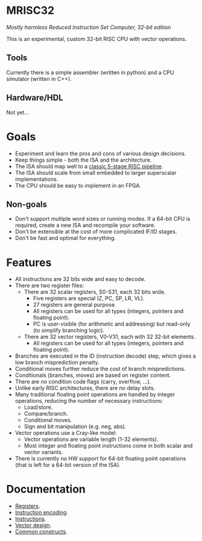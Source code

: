 # MRISC32
*Mostly harmless Reduced Instruction Set Computer, 32-bit edition*

This is an experimental, custom 32-bit RISC CPU with vector operations.

## Tools

Currently there is a simple assembler (written in python) and a CPU simulator (written in C++).

## Hardware/HDL

Not yet...

# Goals

* Experiment and learn the pros and cons of various design decisions.
* Keep things simple - both the ISA and the architecture.
* The ISA should map well to a [classic 5-stage RISC pipeline](https://en.wikipedia.org/wiki/Classic_RISC_pipeline).
* The ISA should scale from small embedded to larger superscalar implementations.
* The CPU should be easy to implement in an FPGA.

## Non-goals

* Don't support multiple word sizes or running modes. If a 64-bit CPU is required, create a new ISA and recompile your software.
* Don't be extensible at the cost of more complicated IF/ID stages.
* Don't be fast and optimal for everything.

# Features

* All instructions are 32 bits wide and easy to decode.
* There are two register files:
  - There are 32 scalar registers, S0-S31, each 32 bits wide.
    - Five registers are special (Z, PC, SP, LR, VL).
    - 27 registers are general purpose.
    - All registers can be used for all types (integers, pointers and floating point).
    - PC is user-visible (for arithmetic and addressing) but read-only (to simplify branching logic).
  - There are 32 vector registers, V0-V31, each with 32 32-bit elements.
    - All registers can be used for all types (integers, pointers and floating point).
* Branches are executed in the ID (instruction decode) step, which gives a low branch misprediction penalty.
* Conditional moves further reduce the cost of branch mispredictions.
* Conditionals (branches, moves) are based on register content.
* There are *no* condition code flags (carry, overflow, ...).
* Unlike early RISC architectures, there are *no* delay slots.
* Many traditional floating point operations are handled by integer operations, reducing the number of necessary instructions:
  - Load/store.
  - Compare/branch.
  - Conditional moves.
  - Sign and bit manipulation (e.g. neg, abs).
* Vector operations use a Cray-like model:
  - Vector operations are variable length (1-32 elements).
  - Most integer and floating point instructions come in both scalar and vector variants.
* There is currently no HW support for 64-bit floating point operations (that is left for a 64-bit version of the ISA).

# Documentation

* [Registers](doc/Registers.md).
* [Instruction encoding](doc/InstructionEncoding.md).
* [Instructions](doc/Instructions.md).
* [Vector design](doc/VectorDesign.md).
* [Common constructs](doc/CommonConstructs.md).

